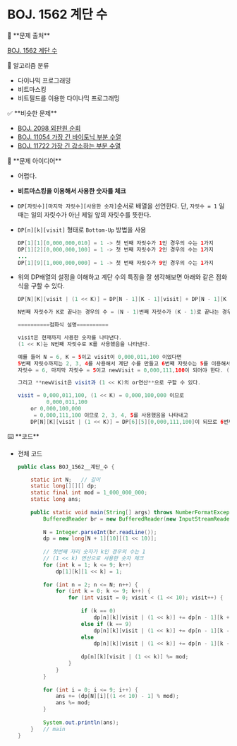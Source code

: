 # BOJ. 1562 계단 수

<aside>
🚨 **문제 출처**

[BOJ. 1562 계단 수](https://www.acmicpc.net/problem/1562)

</aside>

<aside>
📖 알고리즘 분류

- 다이나믹 프로그래밍
- 비트마스킹
- 비트필드를 이용한 다이나믹 프로그래밍
</aside>

<aside>
✅ **비슷한 문제**

- [BOJ. 2098 외판원 순회](https://www.acmicpc.net/problem/2098)
- [BOJ. 11054 가장 긴 바이토닉 부분 수열](https://www.acmicpc.net/problem/11054)
- [BOJ. 11722 가장 긴 감소하는 부분 수열](https://www.acmicpc.net/problem/11722)
</aside>

<aside>
📖 **문제 아이디어**

- 어렵다.
- **비트마스킹을 이용해서 사용한 숫자를 체크**
- `DP[자릿수][마지막 자릿수][사용한 숫자]`순서로 배열을 선언한다. 단, `자릿수 = 1` 일 때는 일의 자릿수가 아닌 제일 앞의 자릿수를 뜻한다.
- `DP[n][k][visit]` 형태로 `Bottom-Up` 방법을 사용
    
    ```java
    DP[1][1][0,000,000,010] = 1 -> 첫 번째 자릿수가 1인 경우의 수는 1가지
    DP[1][2][0,000,000,100] = 1 -> 첫 번째 자릿수가 2인 경우의 수는 1가지
    ...
    DP[1][9][1,000,000,000] = 1 -> 첫 번째 자릿수가 9인 경우의 수는 1가지
    ```
    
- 위의 DP배열의 설정을 이해하고 계단 수의 특징을 잘 생각해보면 아래와 같은 점화식을 구할 수 있다.
    
    ```java
    DP[N][K][visit | (1 << K)] = DP[N - 1][K - 1][visit] + DP[N - 1][K + 1][visit];
    
    N번째 자릿수가 K로 끝나는 경우의 수 = (N - 1)번째 자릿수가 (K - 1)로 끝나는 경우의 수 + (N - 1)번째 자릿수가 (K + 1)로 끝나는 경우의 수
    
    ==========점화식 설명==========
    
    visit은 현재까지 사용한 숫자를 나타낸다.
    (1 << K)는 N번째 자릿수로 K를 사용했음을 나타낸다.
    
    예를 들어 N = 6, K = 5이고 visit이 0,000,011,100 이었다면
    5번째 자릿수까지는 2, 3, 4를 사용해서 계단 수를 만들고 6번째 자릿수는 5를 이용해서 계단 수를 만드는 것이므로
    자릿수 = 6, 마지막 자릿수 = 5이고 newVisit = 0,000,111,100이 되어야 한다. (newVisit = visit | (1 << K))
    
    그리고 **newVisit은 visit과 (1 << K)의 or연산**으로 구할 수 있다.
    
    visit = 0,000,011,100, (1 << K) = 0,000,100,000 이므로
    		 0,000,011,100
    	or 0,000,100,000
    	 = 0,000,111,100 이므로 2, 3, 4, 5를 사용했음을 나타내고
    	DP[N][K][visit | (1 << K)] = DP[6][5][0,000,111,100]이 되므로 6번째 자릿수가 5이고 2, 3, 4, 5를 사용해 만든 계단 수라는 뜻이다.
    ```
    
</aside>

<aside>
⌨️ **코드**

</aside>

- 전체 코드
    
    ```java
    public class BOJ_1562__계단_수 {
    
    	static int N;	// 길이
    	static long[][][] dp;
    	static final int mod = 1_000_000_000;
    	static long ans;
    	
    	public static void main(String[] args) throws NumberFormatException, IOException {
    		BufferedReader br = new BufferedReader(new InputStreamReader(System.in));
    		
    		N = Integer.parseInt(br.readLine());
    		dp = new long[N + 1][10][(1 << 10)];
    		
    		// 첫번째 자리 숫자가 k인 경우의 수는 1
    		// (1 << k) 연산으로 사용한 숫자 체크
    		for (int k = 1; k <= 9; k++)
    			dp[1][k][1 << k] = 1;
    		
    		for (int n = 2; n <= N; n++) {
    			for (int k = 0; k <= 9; k++) {
    				for (int visit = 0; visit < (1 << 10); visit++) {
    					
    					if (k == 0)
    						dp[n][k][visit | (1 << k)] += dp[n - 1][k + 1][visit] % mod;
    					else if (k == 9)
    						dp[n][k][visit | (1 << k)] += dp[n - 1][k - 1][visit] % mod;
    					else
    						dp[n][k][visit | (1 << k)] += dp[n - 1][k - 1][visit] % mod + dp[n - 1][k + 1][visit] % mod;
    					
    					dp[n][k][visit | (1 << k)] %= mod;
    				}
    			}
    		}
    		
    		for (int i = 0; i <= 9; i++) {
    			ans += (dp[N][i][(1 << 10) - 1] % mod);
    			ans %= mod;
    		}
    		
    		System.out.println(ans);
    	}	// main
    }
    ```